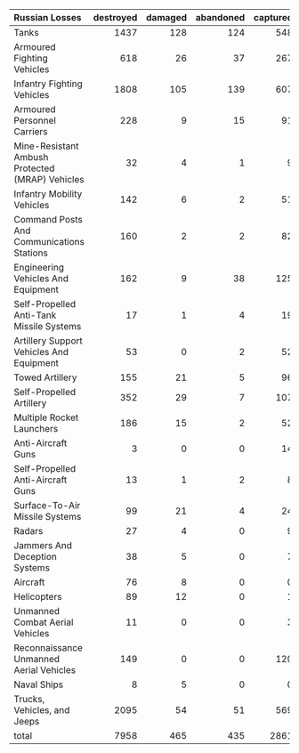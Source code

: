 | Russian Losses                                   |   destroyed |   damaged |   abandoned |   captured |   total |
|:-------------------------------------------------|------------:|----------:|------------:|-----------:|--------:|
| Tanks                                            |        1437 |       128 |         124 |        548 |    2237 |
| Armoured Fighting Vehicles                       |         618 |        26 |          37 |        267 |     948 |
| Infantry Fighting Vehicles                       |        1808 |       105 |         139 |        607 |    2659 |
| Armoured Personnel Carriers                      |         228 |         9 |          15 |         91 |     343 |
| Mine-Resistant Ambush Protected  (MRAP) Vehicles |          32 |         4 |           1 |          9 |      46 |
| Infantry Mobility Vehicles                       |         142 |         6 |           2 |         51 |     201 |
| Command Posts And Communications Stations        |         160 |         2 |           2 |         82 |     246 |
| Engineering Vehicles And Equipment               |         162 |         9 |          38 |        125 |     334 |
| Self-Propelled Anti-Tank Missile Systems         |          17 |         1 |           4 |         19 |      41 |
| Artillery Support Vehicles And Equipment         |          53 |         0 |           2 |         52 |     107 |
| Towed Artillery                                  |         155 |        21 |           5 |         96 |     277 |
| Self-Propelled Artillery                         |         352 |        29 |           7 |        107 |     495 |
| Multiple Rocket Launchers                        |         186 |        15 |           2 |         52 |     255 |
| Anti-Aircraft Guns                               |           3 |         0 |           0 |         14 |      17 |
| Self-Propelled Anti-Aircraft Guns                |          13 |         1 |           2 |          8 |      24 |
| Surface-To-Air Missile Systems                   |          99 |        21 |           4 |         24 |     148 |
| Radars                                           |          27 |         4 |           0 |          9 |      40 |
| Jammers And Deception Systems                    |          38 |         5 |           0 |          7 |      50 |
| Aircraft                                         |          76 |         8 |           0 |          0 |      84 |
| Helicopters                                      |          89 |        12 |           0 |          1 |     102 |
| Unmanned Combat Aerial Vehicles                  |          11 |         0 |           0 |          3 |      14 |
| Reconnaissance Unmanned Aerial Vehicles          |         149 |         0 |           0 |        120 |     269 |
| Naval Ships                                      |           8 |         5 |           0 |          0 |      13 |
| Trucks, Vehicles, and Jeeps                      |        2095 |        54 |          51 |        569 |    2769 |
| total                                            |        7958 |       465 |         435 |       2861 |   11719 |